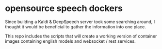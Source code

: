 # opensource speech dockers

Since building a Kaldi & DeepSpeech server took some searching around,
I thought it would be beneficial to gather the information into one place.

This repo includes the scripts that will create a working version of container images 
containing english models and websocket / rest services.
